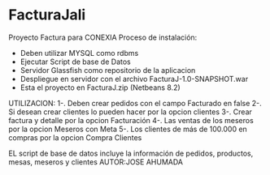 # FacturaJali
Proyecto Factura para CONEXIA
Proceso de instalación:
- Deben utilizar MYSQL como rdbms
- Ejecutar Script de base de Datos
- Servidor Glassfish como repositorio de la aplicacion
- Despliegue en servidor con el archivo FacturaJ-1.0-SNAPSHOT.war
- Esta el proyecto en FacturaJ.zip (Netbeans 8.2)

UTILIZACION:
1-. Deben crear pedidos con el campo Facturado en false
2-. Si desean crear clientes lo pueden hacer por la opcion clientes
3-. Crear factura y detalle por la opcion Facturación
4-. Las ventas de los meseros por la opcion Meseros con Meta
5-. Los clientes de más de 100.000 en compras por la opcion Compra Clientes

EL script de base de datos incluye la información  de pedidos, productos, mesas, meseros y clientes
AUTOR:JOSE AHUMADA
